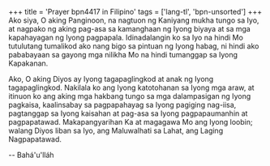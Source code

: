 +++
title = 'Prayer bpn4417 in Filipino'
tags = ['lang-tl', 'bpn-unsorted']
+++
Ako siya, O aking Panginoon, na nagtuon ng Kaniyang mukha tungo sa Iyo, at nagpako ng aking pag-asa sa kamanghaan ng Iyong biyaya at sa mga kapahayagan ng Iyong pagpapala. Idinadalangin ko sa Iyo na hindi Mo tutulutang tumalikod ako nang bigo sa pintuan ng Iyong habag, ni hindi ako pababayaan sa gayong mga nilikha Mo na hindi tumanggap sa Iyong Kapakanan.

Ako, O aking Diyos ay Iyong tagapaglingkod at anak ng Iyong tagapaglingkod. Nakilala ko ang Iyong katotohanan sa Iyong mga araw, at itinuon ko ang aking mga hakbang tungo sa mga dalampasigan ng Iyong pagkaisa, kaalinsabay sa pagpapahayag sa Iyong pagiging nag-iisa, pagtanggap sa Iyong kaisahan at pag-asa sa Iyong pagpapaumanhin at pagpapatawad. Makapangyarihan Ka at magagawa Mo ang Iyong loobin; walang Diyos liban sa Iyo, ang Maluwalhati sa Lahat, ang Laging Nagpapatawad.

-- Bahá'u'lláh
